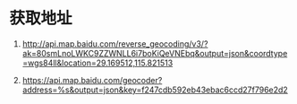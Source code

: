 # 获取地址

1. http://api.map.baidu.com/reverse_geocoding/v3/?ak=80smLnoLWKC9ZZWNLL6i7boKiQeVNEbq&output=json&coordtype=wgs84ll&location=29.169512,115.821513

2. https://api.map.baidu.com/geocoder?address=%s&output=json&key=f247cdb592eb43ebac6ccd27f796e2d2

<!-- https://github.com/robfig/cron -->